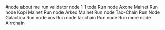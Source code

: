 #node
about me
run validator node 1
1
toda
Run node Axone Mainet
Run node Kopi Mainet
Run node Arkeo Mainet
Run node Tac-Chain
Run Node Galactica
Run node xos
Run node tacchain 
Run node 
Run more node Airrchain
